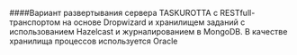 ####Вариант развертывания сервера TASKUROTTA с RESTfull-транспортом на основе Dropwizard и хранилищем заданий с использованием Hazelcast и журналированием в MongoDB.
В качестве хранилища процессов используется Oracle